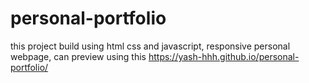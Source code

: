 # personal-portfolio
this project build using html css and javascript,
responsive personal webpage,
can preview using this https://yash-hhh.github.io/personal-portfolio/
